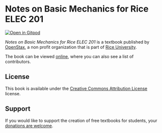 # Notes on Basic Mechanics for Rice ELEC 201

[![Open in Gitpod](https://gitpod.io/button/open-in-gitpod.svg)](https://gitpod.io/from-referrer/)

_Notes on Basic Mechanics for Rice ELEC 201_ is a textbook published by [OpenStax](https://openstax.org/), a non profit organization that is part of [Rice University](https://www.rice.edu/).

The book can be viewed [online](https://github.com/cnx-user-books/cnxbook-notes-on-basic-mechanics-for-rice-elec-201/releases/latest), where you can also see a list of contributors.

## License
This book is available under the [Creative Commons Attribution License](./LICENSE) license.

## Support
If you would like to support the creation of free textbooks for students, your [donations are welcome](https://riceconnect.rice.edu/donation/support-openstax-banner).
